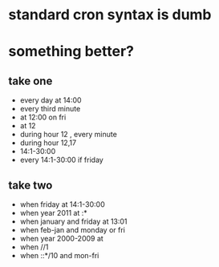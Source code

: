 # standard cron syntax is dumb

# something better?

## take one

 * every day at 14:00
 * every third minute
 * at 12:00 on fri
 * at 12
 * during hour 12 , every minute 
 * during hour 12,17
 * 14:1-30:00
 * every 14:1-30:00 if friday

## take two

 * when friday at 14:1-30:00
 * when year 2011 at :*
 * when january and friday at 13:01
 * when feb-jan and monday or fri 
 * when year 2000-2009 at 
 * when //1
 * when ::*/10 and mon-fri
